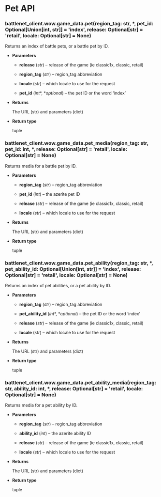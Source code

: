 # Pet API


### battlenet_client.wow.game_data.pet(region_tag: str, \*, pet_id: Optional[Union[int, str]] = 'index', release: Optional[str] = 'retail', locale: Optional[str] = None)
Returns an index of battle pets, or a battle pet by ID.


* **Parameters**


    * **release** (*str*) – release of the game (ie classic1x, classic, retail)


    * **region_tag** (*str*) – region_tag abbreviation


    * **locale** (*str*) – which locale to use for the request


    * **pet_id** (*int**, **optional*) – the pet ID or the word ‘index’



* **Returns**

    The URL (str) and parameters (dict)



* **Return type**

    tuple



### battlenet_client.wow.game_data.pet_media(region_tag: str, pet_id: int, \*, release: Optional[str] = 'retail', locale: Optional[str] = None)
Returns media for a battle pet by ID.


* **Parameters**


    * **region_tag** (*str*) – region_tag abbreviation


    * **pet_id** (*int*) – the azerite pet ID


    * **release** (*str*) – release of the game (ie classic1x, classic, retail)


    * **locale** (*str*) – which locale to use for the request



* **Returns**

    The URL (str) and parameters (dict)



* **Return type**

    tuple



### battlenet_client.wow.game_data.pet_ability(region_tag: str, \*, pet_ability_id: Optional[Union[int, str]] = 'index', release: Optional[str] = 'retail', locale: Optional[str] = None)
Returns an index of pet abilities, or a pet ability by ID.


* **Parameters**


    * **region_tag** (*str*) – region_tag abbreviation


    * **pet_ability_id** (*int**, **optional*) – the pet ID or the word ‘index’


    * **release** (*str*) – release of the game (ie classic1x, classic, retail)


    * **locale** (*str*) – which locale to use for the request



* **Returns**

    The URL (str) and parameters (dict)



* **Return type**

    tuple



### battlenet_client.wow.game_data.pet_ability_media(region_tag: str, ability_id: int, \*, release: Optional[str] = 'retail', locale: Optional[str] = None)
Returns media for a pet ability by ID.


* **Parameters**


    * **region_tag** (*str*) – region_tag abbreviation


    * **ability_id** (*int*) – the azerite ability ID


    * **release** (*str*) – release of the game (ie classic1x, classic, retail)


    * **locale** (*str*) – which locale to use for the request



* **Returns**

    The URL (str) and parameters (dict)



* **Return type**

    tuple
